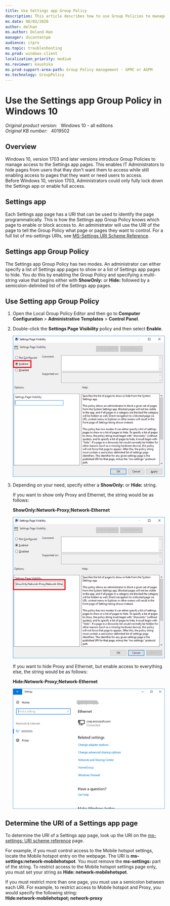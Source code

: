 ```yaml
---
title: Use Settings app Group Policy
description: This article describes how to use Group Policies to manage access to the Settings app pages in Windows 10.
ms.date: 08/03/2020
author: delhan
ms.author: Deland-Han
manager: dscontentpm
audience: itpro
ms.topic: troubleshooting
ms.prod: windows-client
localization_priority: medium
ms.reviewer: kaushika
ms.prod-support-area-path: Group Policy management - GPMC or AGPM
ms.technology: GroupPolicy
---
```

# Use the Settings app Group Policy in Windows 10

_Original product version:_ &nbsp; Windows 10 - all editions  
_Original KB number:_ &nbsp; 4019502

## Overview

Windows 10, version 1703 and later versions introduce Group Policies to manage access to the Settings app pages. This enables IT Administrators to hide pages from users that they don't want them to access while still enabling access to pages that they want or need users to access. Before Windows 10, version 1703, Administrators could only fully lock down the Settings app or enable full access.

## Settings app

Each Settings app page has a URI that can be used to identify the page programmatically. This is how the Settings app Group Policy knows which page to enable or block access to. An administrator will use the URI of the page to tell the Group Policy what page or pages they want to control. For a full list of ms-settings URIs, see [MS-Settings URI Scheme Reference](https://docs.microsoft.com/windows/uwp/launch-resume/launch-settings-app#ms-settings-uri-scheme-reference).

## Settings app Group Policy

The Settings app Group Policy has two modes. An administrator can either specify a list of Settings app pages to show or a list of Settings app pages to hide. You do this by enabling the Group Policy and specifying a multi-string value that begins either with **ShowOnly:** or **Hide:** followed by a semicolon-delimited list of the Settings app pages.

## Use Setting app Group Policy

1. Open the Local Group Policy Editor and then go to **Computer Configuration** > **Administrative Templates** > **Control Panel**.
2. Double-click the **Settings Page Visibility** policy and then select **Enable**.

    ![Setting Page Visibility Group Policy](./media/use-settings-app-group-policy/enable-settings-page-visibility-policy.png)
3. Depending on your need, specify either a **ShowOnly:** or **Hide:** string.

    If you want to show only Proxy and Ethernet, the string would be as follows:

    **ShowOnly:Network-Proxy;Network-Ethernet**

    ![Using ShowOnly to hide all pages except Proxy and Ethernet](./media/use-settings-app-group-policy/showonly-string-example.png)

    If you want to hide Proxy and Ethernet, but enable access to everything else, the string would be as follows:

    **Hide:Network-Proxy;Network-Ethernet**

    ![Setting App restricted to Proxy and Ethernet only](./media/use-settings-app-group-policy/hidden-proxy-and-ethernet.png)

## Determine the URI of a Settings app page

To determine the URI of a Settings app page, look up the URI on the [ms-settings: URI scheme reference](/windows/uwp/launch-resume/launch-settings-app#ms-settings-uri-scheme-reference) page.

For example, if you must control access to the Mobile hotspot settings, locate the Mobile hotspot entry on the webpage. The URI is **ms-settings:network-mobilehotspot**. You must remove the **ms-settings:** part of the string. To restrict access to the Mobile hotspot settings page only, you must set your string as **Hide: network-mobilehotspot**.

If you must restrict more than one page, you must use a semicolon between each URI. For example, to restrict access to Mobile hotspot and Proxy, you would specify the following string:  
**Hide:network-mobilehotspot; network-proxy**
